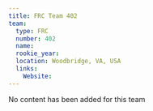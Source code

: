 ```yaml
---
title: FRC Team 402
team:
  type: FRC
  number: 402
  name: 
  rookie_year: 
  location: Woodbridge, VA, USA
  links:
    Website: 
---
```

No content has been added for this team